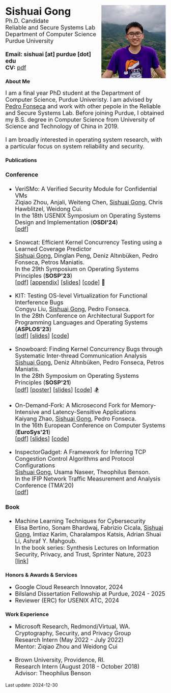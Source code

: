<div class="introduction">
<div style="float:right; top:0;">
<img src="image/photo.jpg" height="230">
</div>
<div class="leftbox">
<p align="left">
<font size="6"><b>Sishuai Gong</b></font>
<br>
<font size="4">
Ph.D. Candidate
<br>Reliable and Secure Systems Lab
<br>Department of Computer Science
<br>Purdue University
<br>
<br><b>Email: sishuai [at] purdue [dot] edu</b>
<br><b>CV:</b> <a href="pdf/sishuai.pdf">pdf</a>
</font>
</p>
</div>
</div>



<div class="introduction">
    <h3>About Me</h3>
    <font size="4">
    I am a final year PhD student at the Department of Computer Science, Purdue Univeristy. I am advised by <a href="https://www.cs.purdue.edu/homes/pfonseca/" style="white-space: nowrap;">Pedro Fonseca</a> and work with other pepole in the Reliable and Secure Systems Lab. Before joining Purdue, I obtained my B.S. degree in Computer Science from University of Science and Technology of China in 2019.
    <br>
    <br>I am broadly interested in operating system research, with a particular focus on system reliability and security.
    </font>
</div>


<div>
    <h3>Publications</h3>
    <font size="4">
    <h4>Conference</h4>
    <ul>
        <li>
            VeriSMo: A Verified Security Module for Confidential VMs
            <br>
            Ziqiao Zhou, Anjali, Weiteng Chen, <u>Sishuai Gong</u>, Chris Hawblitzel, Weidong Cui.
            <br>
            In the 18th USENIX Symposium on Operating Systems Design and Implementation (<b>OSDI'24</b>)
            <br>
            [<a href="pdf/osdi24-verismo.pdf">pdf</a>]
        </li>
        <br>
        <li>
            Snowcat: Efficient Kernel Concurrency Testing using a Learned Coverage Predictor
            <br>
            <u>Sishuai Gong</u>, Dinglan Peng, Deniz Altınbüken, Pedro Fonseca, Petros Maniatis.
            <br>
            In the 29th Symposium on Operating Systems Principles (<b>SOSP'23</b>)
            <br>
            [<a href="pdf/sosp23-snowcat.pdf">pdf</a>] [<a href="pdf/sosp23-snowcat-appendix.pdf">appendix</a>] [<a href="pdf/sosp23-snowcat-slides.pdf">slides</a>] [<a href="https://github.com/rssys/snowcat">code</a>] 🚜
        </li>
        <br>
        <li>
            KIT: Testing OS-level Virtualization for Functional Interference Bugs
            <br>
            Congyu Liu, <u>Sishuai Gong</u>, Pedro Fonseca.
            <br>
            In the 28th Conference on Architectural Support for Programming Languages and Operating Systems (<b>ASPLOS'23</b>)
            <br>
            [<a href="pdf/asplos23-kit.pdf">pdf</a>] [<a href="pdf/asplos23-kit-slides.pdf">slides</a>] [<a href="https://github.com/rssys/kit">code</a>]
        </li>
        <br>
        <li>
            Snowboard: Finding Kernel Concurrency Bugs through Systematic Inter-thread Communication Analysis
            <br>
            <u>Sishuai Gong</u>, Deniz Altınbüken, Pedro Fonseca, Petros Maniatis.
            <br>
            In the 28th Symposium on Operating Systems Principles (<b>SOSP'21</b>)
            <br>
            [<a href="pdf/sosp21-snowboard.pdf">pdf</a>] [<a href="pdf/sosp21-snowboard-poster.pdf">poster</a>] [<a href="pdf/sosp21-snowboard-slides.pdf">slides</a>] [<a href="https://github.com/rssys/snowboard">code</a>] 🏂
        </li>
        <br>
        <li>
            On-Demand-Fork: A Microsecond Fork for Memory-Intensive and Latency-Sensitive Applications
            <br>
            Kaiyang Zhao, <u>Sishuai Gong</u>, Pedro Fonseca.
            <br>
            In the 16th European Conference on Computer Systems (<b>EuroSys'21</b>)
            <br>
            [<a href="pdf/eurosys21-odf.pdf">pdf</a>] [<a href="pdf/eurosys21-odf-slides.pdf">slides</a>] [<a href="https://github.com/rssys/on-demand-fork">code</a>]
        </li>
        <br>
        <li>
            InspectorGadget: A Framework for Inferring TCP Congestion Control Algorithms and Protocol Configurations
            <br>
            <u>Sishuai Gong</u>, Usama Naseer, Theophilus Benson.
            <br>
            In the IFIP Network Traffic Measurement and Analysis Conference (TMA'20)
            <br>
            [<a href="pdf/tma2020-ig.pdf">pdf</a>]
        </li>
    </ul>
    <h4>Book</h4>
    <ul>
         <li>
            Machine Learning Techniques for Cybersecurity
            <br>
            Elisa Bertino, Sonam Bhardwaj, Fabrizio Cicala, <u>Sishuai Gong</u>, Imtiaz Karim, Charalampos Katsis, Adrian Shuai Li, Ashraf Y. Mahgoub.
            <br>
            In the book series: Synthesis Lectures on Information Security, Privacy, and Trust, Sprinter Nature, 2023
            <br>
            [<a href="https://link.springer.com/book/10.1007/978-3-031-28259-1">link</a>]
        </li>
    </ul>
    </font>
</div>




<div>
    <h3>Honors & Awards & Services</h3>
    <font size="4">
    <ul>
    <li>
        Google Cloud Research Innovator, 2024
    </li>
    <li>
        Bilsland Dissertation Fellowship at Purdue, 2024 - 2025
    </li>
    <li>
        Reviewer (ERC) for USENIX ATC, 2024
    </li>
    </ul>
    </font>
</div>



<div>
    <h3>Work Experience</h3>
    <font size="4">
    <ul>
    <li>
        Microsoft Research, Redmond/Virtual, WA.
        <br>
        Cryptography, Security, and Privacy Group
        <br>
        Research Intern (May 2022 - July 2022)
        <br>
        Mentor: Ziqiao Zhou and Weidong Cui
    </li>
    <br>
    <li>
        Brown University, Providence, RI.
        <br>
        Research Intern (August 2018 - October 2018)
        <br>
        Advisor: Theophilus Benson
    </li>
    </ul>
    </font>
</div>



Last update: 2024-12-30
